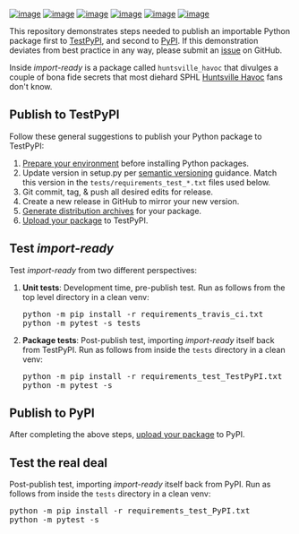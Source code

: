 [![image](https://img.shields.io/github/license/dksmiffs/import-ready.svg)](https://github.com/dksmiffs/import-ready)
[![image](https://img.shields.io/github/release/dksmiffs/import-ready.svg)](https://github.com/dksmiffs/import-ready/releases)
[![image](https://img.shields.io/pypi/v/import-ready.svg)](https://pypi.org/project/import-ready)
[![image](https://img.shields.io/travis/dksmiffs/import-ready.svg)](https://travis-ci.org/dksmiffs/import-ready)
[![image](https://img.shields.io/codecov/c/github/dksmiffs/import-ready.svg)](https://codecov.io/gh/dksmiffs/import-ready)
[![image](https://img.shields.io/codacy/grade/d02f4f80df0445738821c692f4bbe16f.svg)](https://app.codacy.com/project/dksmiffs/import-ready/dashboard)

This repository demonstrates steps needed to publish an importable Python package first to [TestPyPI][1], and second to [PyPI][7].  If this demonstration deviates from best practice in any way, please submit an [issue][8] on GitHub.

Inside _import-ready_ is a package called `huntsville_havoc` that divulges a couple of bona fide secrets that most diehard SPHL [Huntsville Havoc][6] fans don't know.

## Publish to TestPyPI
Follow these general suggestions to publish your Python package to TestPyPI:
1.  [Prepare your environment][2] before installing Python packages.
2.  Update version in setup.py per [semantic versioning][3] guidance. Match this version in the `tests/requirements_test_*.txt` files used below.
3.  Git commit, tag, & push all desired edits for release.
4.  Create a new release in GitHub to mirror your new version.
5.  [Generate distribution archives][4] for your package.
6.  [Upload your package][5] to TestPyPI.

## Test _import-ready_
Test _import-ready_ from two different perspectives:
<ol>
  <li><strong>Unit tests</strong>:  Development time, pre-publish test. Run as follows from the top level directory in a clean venv:
<pre>python -m pip install -r requirements_travis_ci.txt
python -m pytest -s tests</pre></li>
  <li><strong>Package tests</strong>:  Post-publish test, importing <em>import-ready</em> itself back from TestPyPI. Run as follows from inside the <code>tests</code> directory in a clean venv:
<pre>python -m pip install -r requirements_test_TestPyPI.txt
python -m pytest -s</pre></li>
</ol>

## Publish to PyPI
After completing the above steps, [upload your package][9] to PyPI.

## Test the real deal
Post-publish test, importing <em>import-ready</em> itself back from PyPI.  Run as follows from inside the <code>tests</code> directory in a clean venv:
<pre>python -m pip install -r requirements_test_PyPI.txt
python -m pytest -s</pre></li>

[1]: https://test.pypi.org/
[2]: https://packaging.python.org/tutorials/installing-packages/#requirements-for-installing-packages
[3]: https://semver.org/
[4]: https://packaging.python.org/tutorials/packaging-projects/#generating-distribution-archives
[5]: https://packaging.python.org/tutorials/packaging-projects/#uploading-the-distribution-archives
[6]: http://huntsvillehavoc.com
[7]: https://pypi.org/
[8]: https://github.com/dksmiffs/import-ready/issues
[9]: https://packaging.python.org/tutorials/packaging-projects/#next-steps
